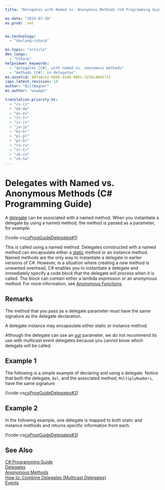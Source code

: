 ```yaml
---
title: "Delegates with Named vs. Anonymous Methods (C# Programming Guide)"

ms.date: "2015-07-20"
ms.prod: .net


ms.technology: 
  - "devlang-csharp"

ms.topic: "article"
dev_langs: 
  - "CSharp"
helpviewer_keywords: 
  - "delegates [C#], with named vs. anonymous methods"
  - "methods [C#], in delegates"
ms.assetid: 98fa8c61-66b6-4146-986c-3236c4045733
caps.latest.revision: 18
author: "BillWagner"
ms.author: "wiwagn"

translation.priority.ht: 
  - "cs-cz"
  - "de-de"
  - "es-es"
  - "fr-fr"
  - "it-it"
  - "ja-jp"
  - "ko-kr"
  - "pl-pl"
  - "pt-br"
  - "ru-ru"
  - "tr-tr"
  - "zh-cn"
  - "zh-tw"
---
```

# Delegates with Named vs. Anonymous Methods (C# Programming Guide)
A [delegate](../../../csharp/language-reference/keywords/delegate.md) can be associated with a named method. When you instantiate a delegate by using a named method, the method is passed as a parameter, for example:  
  
 [!code-cs[csProgGuideDelegates#1](../../../csharp/programming-guide/delegates/codesnippet/CSharp/delegates-with-named-vs-anonymous-methods_1.cs)]  
  
 This is called using a named method. Delegates constructed with a named method can encapsulate either a [static](../../../csharp/language-reference/keywords/static.md) method or an instance method. Named methods are the only way to instantiate a delegate in earlier versions of C#. However, in a situation where creating a new method is unwanted overhead, C# enables you to instantiate a delegate and immediately specify a code block that the delegate will process when it is called. The block can contain either a lambda expression or an anonymous method. For more information, see [Anonymous Functions](../../../csharp/programming-guide/statements-expressions-operators/anonymous-functions.md).  
  
## Remarks  
 The method that you pass as a delegate parameter must have the same signature as the delegate declaration.  
  
 A delegate instance may encapsulate either static or instance method.  
  
 Although the delegate can use an [out](../../../csharp/language-reference/keywords/out.md) parameter, we do not recommend its use with multicast event delegates because you cannot know which delegate will be called.  
  
## Example 1  
 The following is a simple example of declaring and using a delegate. Notice that both the delegate, `Del`, and the associated method, `MultiplyNumbers`, have the same signature  
  
 [!code-cs[csProgGuideDelegates#2](../../../csharp/programming-guide/delegates/codesnippet/CSharp/delegates-with-named-vs-anonymous-methods_2.cs)]  
  
## Example 2  
 In the following example, one delegate is mapped to both static and instance methods and returns specific information from each.  
  
 [!code-cs[csProgGuideDelegates#3](../../../csharp/programming-guide/delegates/codesnippet/CSharp/delegates-with-named-vs-anonymous-methods_3.cs)]  
  
## See Also  
 [C# Programming Guide](../../../csharp/programming-guide/index.md)   
 [Delegates](../../../csharp/programming-guide/delegates/index.md)   
 [Anonymous Methods](../../../csharp/programming-guide/statements-expressions-operators/anonymous-methods.md)   
 [How to: Combine Delegates (Multicast Delegates)](../../../csharp/programming-guide/delegates/how-to-combine-delegates-multicast-delegates.md)   
 [Events](../../../csharp/programming-guide/events/index.md)
